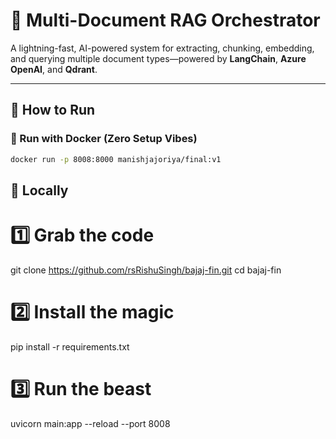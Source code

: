 # 🚀 Multi-Document RAG Orchestrator

A lightning-fast, AI-powered system for extracting, chunking, embedding, and querying multiple document types—powered by **LangChain**, **Azure OpenAI**, and **Qdrant**.

---

## 🚀 How to Run

### 🐳 Run with Docker (Zero Setup Vibes)
```bash
docker run -p 8008:8000 manishjajoriya/final:v1

```

## 🚀 Locally

# 1️⃣ Grab the code
git clone https://github.com/rsRishuSingh/bajaj-fin.git
cd bajaj-fin

# 2️⃣ Install the magic
pip install -r requirements.txt

# 3️⃣ Run the beast
uvicorn main:app --reload --port 8008

```

